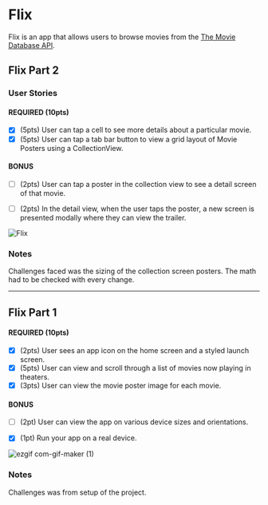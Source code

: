 # Flix

Flix is an app that allows users to browse movies from the [The Movie Database API](http://docs.themoviedb.apiary.io/#).


## Flix Part 2

### User Stories

#### REQUIRED (10pts)
- [x] (5pts) User can tap a cell to see more details about a particular movie.
- [x] (5pts) User can tap a tab bar button to view a grid layout of Movie Posters using a CollectionView.

#### BONUS
- [ ] (2pts) User can tap a poster in the collection view to see a detail screen of that movie.
- [ ] (2pts) In the detail view, when the user taps the poster, a new screen is presented modally where they can view the trailer.


![Flix](https://user-images.githubusercontent.com/100297534/191161082-c2db5d9d-8ca2-446a-8d6c-a633bfa0c209.gif)


### Notes
Challenges faced was the sizing of the collection screen posters. The math had to be checked with every change. 

---

## Flix Part 1

#### REQUIRED (10pts)
- [x] (2pts) User sees an app icon on the home screen and a styled launch screen.
- [x] (5pts) User can view and scroll through a list of movies now playing in theaters.
- [x] (3pts) User can view the movie poster image for each movie.

#### BONUS
- [ ] (2pt) User can view the app on various device sizes and orientations.
- [x] (1pt) Run your app on a real device.


![ezgif com-gif-maker (1)](https://user-images.githubusercontent.com/100297534/189546838-33c14321-dc15-46c8-a939-9468324cd2d5.gif)


### Notes
Challenges was from setup of the project.
